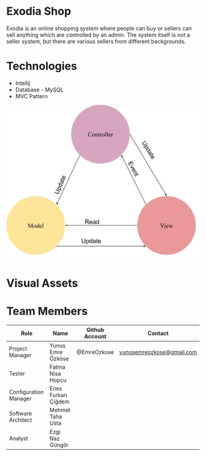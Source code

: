 # Exodia Shop
Exodia is an online shopping system where people can buy or sellers can sell anything which are controlled by an admin. The system itself is not a seller system, but there are various sellers from different backgrounds. 

# Technologies
- Intellij
- Database - MySQL
- MVC Pattern

<img src="images/architecture_notebook_tpl section 6 MVC.jpg"/>


# Visual Assets

# Team Members
| Role | Name | Github Account | Contact |
| --- | --- | --- | --- |
| Project Manager | Yunus Emre Özköse | @EmreOzkose | yunusemreozkose@gmail.com |
| Tester | Fatma Nisa Hopcu | | |
| Configuration Manager | Enes Furkan Çiğdem | | |
| Software Architect | Mehmet Taha Usta | | |
| Analyst | Ezgi Naz Güngör | | |

